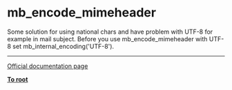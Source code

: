 # mb_encode_mimeheader



Some solution for using national chars and have problem with UTF-8 for example in mail subject. Before you use mb_encode_mimeheader with UTF-8 set mb_internal_encoding(&apos;UTF-8&apos;).  

---

[Official documentation page](https://www.php.net/manual/en/function.mb-encode-mimeheader.php)

**[To root](/README.md)**